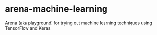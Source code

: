 # arena-machine-learning
Arena (aka playground) for trying out machine learning techniques using TensorFlow and Keras 
